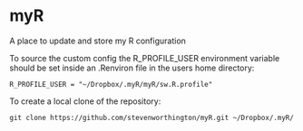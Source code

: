 myR
===

A place to update and store my R configuration

To source the custom config the R\_PROFILE\_USER environment variable  
should be set inside an .Renviron file in the users home directory: 

    R_PROFILE_USER = "~/Dropbox/.myR/myR/sw.R.profile"

To create a local clone of the repository:

    git clone https://github.com/stevenworthington/myR.git ~/Dropbox/.myR/
